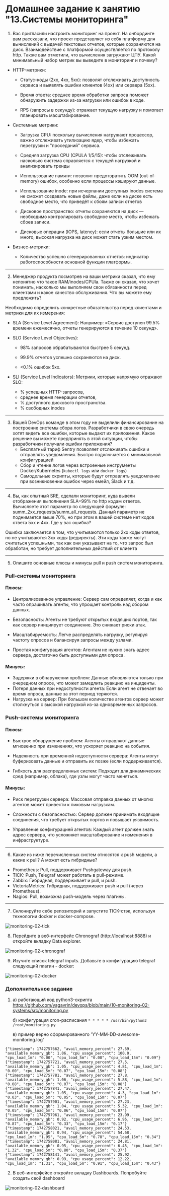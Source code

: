 # Домашнее задание к занятию "13.Системы мониторинга"

1. Вас пригласили настроить мониторинг на проект. На онбординге вам рассказали, что проект представляет из себя платформу для вычислений с выдачей текстовых отчетов, которые сохраняются на диск. Взаимодействие с платформой осуществляется по протоколу http. Также вам отметили, что вычисления загружают ЦПУ. Какой минимальный набор метрик вы выведите в мониторинг и почему?

- HTTP-метрики:

  * Статус-коды (2xx, 4xx, 5xx): позволят отслеживать доступность сервиса и выявлять ошибки клиентов (4xx) или сервера (5xx).

  * Время ответа: среднее время обработки запроса поможет обнаружить задержки из-за нагрузки или ошибок в коде.

  * RPS (запросы в секунду): отражает текущую нагрузку и помогает планировать масштабирование.

- Системные метрики:

  * Загрузка CPU: поскольку вычисления нагружают процессор, важно отслеживать утилизацию ядер, чтобы избежать перегрузки и "проседаний" сервиса.
    
  * Средняя загрузка CPU (CPULA 1/5/15): чтобы отслеживать насколько система справляется с текущей нагрузкой и анализировать тренды
    
  * Использование памяти: позволит предотвратить OOM (out-of-memory) ошибок, особенно если процессы кэшируют данные.

  * Использование inode: при исчерпании доступных inodes система не сможет создавать новые файлы, даже если на диске есть свободное место, что приведёт к сбоям записи отчетов

  * Дисковое пространство: отчеты сохраняются на диск — необходимо контролировать свободное место, чтобы избежать сбоев записи.

  * Дисковые операции (IOPS, latency): если отчеты большие или их много, высокая нагрузка на диск может стать узким местом.

- Бизнес-метрики:

  * Количество успешно сгенерированных отчетов: индикатор работоспособности основной функции платформы.
---

2. Менеджер продукта посмотрев на ваши метрики сказал, что ему непонятно что такое RAM/inodes/CPUla. Также он сказал, что хочет понимать, насколько мы выполняем свои обязанности перед клиентами и какое качество обслуживания. Что вы можете ему предложить?

Необходимо определить конкретные обязательства перед клиентами и метрики для их измерения:

* SLA (Service Level Agreement):
    Например: «Сервис доступен 99.5% времени ежемесячно, отчеты генерируются в течение 10 секунд».

* SLO (Service Level Objectives):

  * 98% запросов обрабатываются быстрее 5 секунд.

  * 99.9% отчетов успешно сохраняются на диск.

  * <0.1% ошибок 5xx.

* SLI (Service Level Indicators):
    Метрики, которые напрямую отражают SLO:

  * % успешных HTTP-запросов,
  * среднее время генерации отчетов,
  * % доступного дискового пространства.
  * % свободных inodes
---
   
3. Вашей DevOps команде в этом году не выделили финансирование на построение системы сбора логов. Разработчики в свою очередь хотят видеть все ошибки, которые выдают их приложения. Какое решение вы можете предпринять в этой ситуации, чтобы разработчики получали ошибки приложения?
   * Бесплатный тариф Sentry позволяет отслеживать ошибки и отправлять уведомления. Быстро подключается с минимальной конфигурацией
   * Сбор и чтение логов через встроенные инструменты Docker/Kubernetes (`kubectl logs` или `docker logs`)
   * Самодельные скрипты, которые будут отправлять уведомление при возникновении ошибок через емейл, Slack и т.д.
---

4. Вы, как опытный SRE, сделали мониторинг, куда вывели отображения выполнения SLA=99% по http кодам ответов. Вычисляете этот параметр по следующей формуле: summ_2xx_requests/summ_all_requests. Данный параметр не поднимается выше 70%, но при этом в вашей системе нет кодов ответа 5xx и 4xx. Где у вас ошибка?

Ошибка заключается в том, что учитываются только 2xx коды ответов, но не учитываются 3xx коды (редиректы). Эти коды также могут считаться успешными, так как они указывают на то, что запрос был обработан, но требует дополнительных действий от клиента

---

5. Опишите основные плюсы и минусы pull и push систем мониторинга.

### Pull-системы мониторинга

#### Плюсы:

* Централизованное управление: Сервер сам определяет, когда и как часто опрашивать агенты, что упрощает контроль над сбором данных.
* Безопасность: Агенты не требуют открытых входящих портов, так как сервер инициирует соединение. Это снижает риски атак.

* Масштабируемость: Легче распределять нагрузку, регулируя частоту опросов и балансируя запросы между узлами.

* Простая конфигурация агентов: Агентам не нужно знать адрес сервера, достаточно быть доступными для опроса.

#### Минусы:

* Задержки в обнаружении проблем: Данные обновляются только при очередном опросе, что может замедлить реакцию на инциденты.
* Потеря данных при недоступности агента: Если агент не отвечает во время опроса, данные за этот период теряются.
* Нагрузка на сервер: При большом количестве агентов сервер может столкнуться с высокой нагрузкой из-за одновременных запросов.

### Push-системы мониторинга

#### Плюсы:

* Быстрое обнаружение проблем: Агенты отправляют данные мгновенно при изменениях, что ускоряет реакцию на события.

* Надежность при временной недоступности сервера: Агенты могут буферизовать данные и отправить их позже (если поддерживается).

* Гибкость для распределенных систем: Подходит для динамических сред (например, облака), где узлы могут часто меняться.

#### Минусы:

* Риск перегрузки сервера: Массовая отправка данных от многих агентов может привести к пиковым нагрузкам.

* Сложности с безопасностью: Сервер должен принимать входящие соединения, что требует открытых портов и повышает уязвимость.

* Управление конфигурацией агентов: Каждый агент должен знать адрес сервера, что усложняет масштабирование и изменения в инфраструктуре.
---

6. Какие из ниже перечисленных систем относятся к push модели, а какие к pull? А может есть гибридные?
   
- Prometheus: Pull, поддерживает Pushgateway для push.
- TICK: Push, Telegraf может работать в pull-режиме.
- Zabbix: Гибридная,	поддерживает и pull, и push.
- VictoriaMetrics: Гибридная, поддерживает push и pull (через Prometheus).
- Nagios: Pull, возможна push-модель через плагины.

---

7. Склонируйте себе репозиторий и запустите TICK-стэк, используя технологии docker и docker-compose.

![monitoring-02-tick](https://github.com/user-attachments/assets/31eadb34-07db-4383-8c7b-f503a8add41a)

8. Перейдите в веб-интерфейс Chronograf (http://localhost:8888) и откройте вкладку Data explorer.

![monitoring-02-chronograf](https://github.com/user-attachments/assets/a1518871-790d-44e6-a47a-c1dfde6b1a60)

9. Изучите список telegraf inputs. Добавьте в конфигурацию telegraf следующий плагин - docker:

![monitoring-02-docker](https://github.com/user-attachments/assets/b0726879-a2a2-4318-8354-aa5139b7b2e3)

### Дополнительное задание

1. а) работающий код python3-скрипта https://github.com/yagavrin/devops/blob/main/10-monitoring-02-systems/src/monitoring.py
   
   б) конфигурация cron-расписания `* * * * * /usr/bin/python3 /root/monitoring.py`

   в) пример верно сформированного 'YY-MM-DD-awesome-monitoring.log'
   
```
{"timestamp": 1742757662, "avail_memory_percent": 27.59, "available_memory_gb": 1.06, "cpu_usage_percent": 100.0, "cpu_load_1m": "0.00", "cpu_load_5m": "0.08", "cpu_load_15m": "0.09"}
{"timestamp": 1742757721, "avail_memory_percent": 27.5, "available_memory_gb": 1.05, "cpu_usage_percent": 4.81, "cpu_load_1m": "0.00", "cpu_load_5m": "0.07", "cpu_load_15m": "0.08"}
{"timestamp": 1742757781, "avail_memory_percent": 27.8, "available_memory_gb": 1.06, "cpu_usage_percent": 5.88, "cpu_load_1m": "0.08", "cpu_load_5m": "0.07", "cpu_load_15m": "0.08"}
{"timestamp": 1742757841, "avail_memory_percent": 27.47, "available_memory_gb": 1.05, "cpu_usage_percent": 4.3, "cpu_load_1m": "0.03", "cpu_load_5m": "0.05", "cpu_load_15m": "0.07"}
{"timestamp": 1742757901, "avail_memory_percent": 27.23, "available_memory_gb": 1.04, "cpu_usage_percent": 5.32, "cpu_load_1m": "0.05", "cpu_load_5m": "0.06", "cpu_load_15m": "0.07"}
{"timestamp": 1742757961, "avail_memory_percent": 23.99, "available_memory_gb": 0.92, "cpu_usage_percent": 6.95, "cpu_load_1m": "0.87", "cpu_load_5m": "0.33", "cpu_load_15m": "0.17"}
{"timestamp": 1742758021, "avail_memory_percent": 24.53, "available_memory_gb": 0.94, "cpu_usage_percent": 54.68, "cpu_load_1m": "1.95", "cpu_load_5m": "0.78", "cpu_load_15m": "0.34"}
{"timestamp": 1742758081, "avail_memory_percent": 24.81, "available_memory_gb": 0.95, "cpu_usage_percent": 6.45, "cpu_load_1m": "1.32", "cpu_load_5m": "0.80", "cpu_load_15m": "0.37"}
{"timestamp": 1742758141, "avail_memory_percent": 25.92, "available_memory_gb": 0.99, "cpu_usage_percent": 12.22, "cpu_load_1m": "1.31", "cpu_load_5m": "0.91", "cpu_load_15m": "0.43"}
```

2. В веб-интерфейсе откройте вкладку Dashboards. Попробуйте создать свой dashboard

![monitoring-02-dashboard](https://github.com/user-attachments/assets/e7e73bc5-2861-4d77-88b3-8b3f8c04312a)
